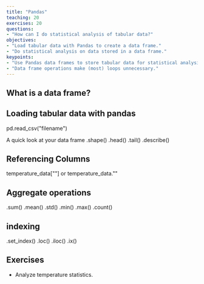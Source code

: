 ```yaml
---
title: "Pandas"
teaching: 20
exercises: 20
questions:
- "How can I do statistical analysis of tabular data?"
objectives:
- "Load tabular data with Pandas to create a data frame."
- "Do statistical analysis on data stored in a data frame."
keypoints:
- "Use Pandas data frames to store tabular data for statistical analysis."
- "Data frame operations make (most) loops unnecessary."
---
```


## What is a data frame? 


## Loading tabular data with pandas
pd.read_csv("filename")

A quick look at your data frame 
.shape()
.head() 
.tail()
.describe() 

## Referencing Columns  

temperature_data[""] or temperature_data.""


## Aggregate operations 
.sum() 
.mean()
.std()
.min()
.max()
.count()


## indexing 
.set_index()
.loc()
.iloc()
.ix()

## Exercises

*   Analyze temperature statistics.
